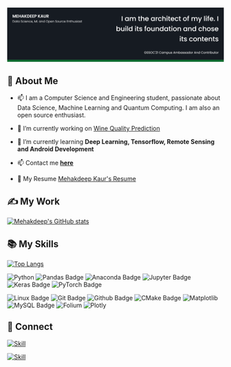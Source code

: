 
![Mehakdeep Kaur's-cover](./cover-image.png)

## 🧔 About Me

- 📫 I am a Computer Science and Engineering student, passionate about Data Science, Machine Learning and Quantum Computing. I am also an open source enthusiast.

- 🔭 I’m currently working on [Wine Quality Prediction](https://github.com/mehak6569/Wine-Quality-Prediction)

- 🌱 I’m currently learning **Deep Learning, Tensorflow, Remote Sensing and Android Development**



- 📫 Contact me **[here](mehakdeep6569@gmail.com)**

- 📄 My Resume [Mehakdeep Kaur's Resume](https://drive.google.com/file/d/1dGN9o6eWPozbhHAVOPaRpOZy_cnGiqbg/view?usp=sharing)


## ✍ My Work

[![Mehakdeep's GitHub stats](https://github-readme-stats.vercel.app/api?username=mehak6569&show_icons=true&theme=dark)](https://github.com/mehak6569)



## 📚 My Skills

[![Top Langs](https://github-readme-stats.vercel.app/api/top-langs/?username=mehak6569&layout=compact&show_icons=true&theme=dark)](https://github.com/Jaagrav/Jaagrav)

![Python](https://img.shields.io/badge/-Python-000000?style=flat-square&logo=Python)
![Pandas Badge](https://img.shields.io/badge/Pandas-000000?logo=pandas&style=flat-square&logoColor=white)
![Anaconda Badge](https://img.shields.io/badge/-Anaconda-000000?style=flat-square&logo=anaconda&logoColor=white)
![Jupyter Badge](https://img.shields.io/badge/-Jupyter-000000?style=flat-square&logo=jupyter&logoColor=white)
![Keras Badge](https://img.shields.io/badge/Keras-000000?logo=keras&style=flat-square)
![PyTorch Badge](https://img.shields.io/badge/PyTorch-000000?logo=pytorch&style=flat-square)

![Linux Badge](https://img.shields.io/badge/Linux-000000?style=flat-square&logo=linux&logoColor=white)
![Git Badge](https://img.shields.io/badge/-Git-000000?style=flat-square&logo=git&logoColor=white)
![Github Badge](https://img.shields.io/badge/-Github-000000?style=flat-square&logo=github&logoColor=white)
![CMake Badge](https://img.shields.io/badge/-CMake-000000?style=flat-square&logo=cmake&logoColor=white)
![Matplotlib](https://img.shields.io/badge/-Matplotlib-000000?style=flat&logo=python)
![MySQL Badge](https://img.shields.io/badge/-MySQL-000000?style=flat-square&logo=mysql&logoColor=white)
![Folium](https://img.shields.io/badge/-Folium-000000?style=flat-square&logo=folium)
![Plotly](https://img.shields.io/badge/-Plotly-000000?style=flat-square&logo=dash)

## 🤝 Connect

[![Skill](https://img.shields.io/badge/LinkedIn-0077B5?style=for-the-badge&logo=linkedin&logoColor=white)](https://www.linkedin.com/in/mehakdeep-kaur925/)

[![Skill](https://img.shields.io/badge/GitHub-100000?style=for-the-badge&logo=github&logoColor=white)](https://github.com/mehak6569)
